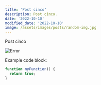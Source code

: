 ```yaml
---
title: 'Post cinco'
description: Post cinco.
date: '2022-10-10'
modified_date: '2022-10-10'
image: /assets/images/posts/random-img.jpg
---
```


Post cinco

![Error](@@baseUrl@@/assets/images/posts/error.png)

Example code block:

```js
function myFunction() {
  return true;
}
```
